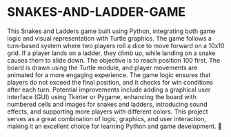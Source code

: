 # SNAKES-AND-LADDER-GAME
This Snakes and Ladders game built using Python, integrating both game logic and visual representation with Turtle graphics. The game follows a turn-based system where two players roll a dice to move forward on a 10x10 grid. If a player lands on a ladder, they climb up, while landing on a snake causes them to slide down. The objective is to reach position 100 first. The board is drawn using the Turtle module, and player movements are animated for a more engaging experience. The game logic ensures that players do not exceed the final position, and it checks for win conditions after each turn. Potential improvements include adding a graphical user interface (GUI) using Tkinter or Pygame, enhancing the board with numbered cells and images for snakes and ladders, introducing sound effects, and supporting more players with different colors. This project serves as a great combination of logic, graphics, and user interaction, making it an excellent choice for learning Python and game development. 🚀
